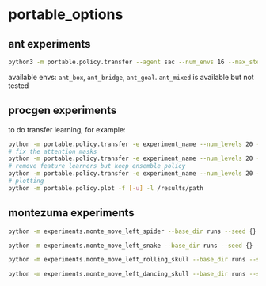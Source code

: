 # portable_options

## ant experiments
```bash
python3 -m portable.policy.transfer --agent sac --num_envs 16 --max_steps 2_000_000 --env ant_box
```
available envs: `ant_box`, `ant_bridge`, `ant_goal`. `ant_mixed` is available but not tested

## procgen experiments
to do transfer learning, for example:
```bash
python -m portable.policy.transfer -e experiment_name --num_levels 20 --transfer_steps 500000 --env ENV --num_policies 3 --seed 0
# fix the attention masks
python -m portable.policy.transfer -e experiment_name --num_levels 20 --transfer_steps 500000 --env ENV --num_policies 3 --seed 0 --fix_attention_masks --load ./results/saved_experiment
# remove feature learners but keep ensemble policy
python -m portable.policy.transfer -e experiment_name --num_levels 20 --transfer_steps 500000 --env ENV --num_policies 3 --seed 0 --remove_feature_learners
# plotting
python -m portable.policy.plot -f [-u] -l /results/path 
```

## montezuma experiments
```bash
python -m experiments.monte_move_left_spider --base_dir runs --seed {} --config_file configs/monte_move_left_spider.gin

python -m experiments.monte_move_left_snake --base_dir runs --seed {} --config_file configs/monte_move_left_snake.gin

python -m experiments.monte_move_left_rolling_skull --base_dir runs --seed {} --config_file configs/monte_move_left_rolling_skull.gin

python -m experiments.monte_move_left_dancing_skull --base_dir runs --seed {} --config_file configs/monte_move_left_dancing_skull.gin 
```